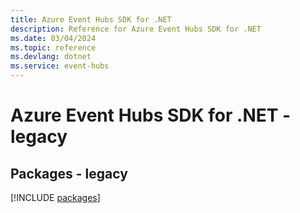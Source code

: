 ```yaml
---
title: Azure Event Hubs SDK for .NET
description: Reference for Azure Event Hubs SDK for .NET
ms.date: 03/04/2024
ms.topic: reference
ms.devlang: dotnet
ms.service: event-hubs
---
```

# Azure Event Hubs SDK for .NET - legacy
## Packages - legacy
[!INCLUDE [packages](event-hubs-index.md)]